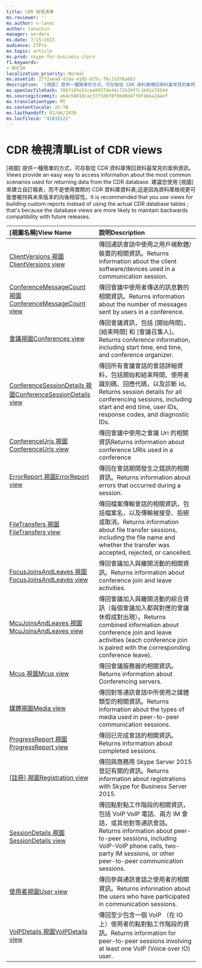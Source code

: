 ```yaml
---
title: CDR 檢視清單
ms.reviewer: ''
ms.author: v-lanac
author: lanachin
manager: serdars
ms.date: 7/15/2015
audience: ITPro
ms.topic: article
ms.prod: skype-for-business-itpro
f1.keywords:
- NOCSH
localization_priority: Normal
ms.assetid: 2f72aead-d1da-4185-b75c-f6c31d76a6b3
description: '[視圖] 提供一種簡單的方式，可存取從 CDR 資料庫傳回資料最常見的案例資訊。 建議您使用 [視圖] 來建立自訂報表，而不是使用實際的 CDR 資料庫資料表;這是因為資料庫檢視更可能會維持與未來版本的向後相容性。'
ms.openlocfilehash: 78bf18fe51cea8937de44c72b39f7c1b81c75544
ms.sourcegitcommit: e64c50818cac37f3d6f0f96d0d4ff0f4bba24aef
ms.translationtype: MT
ms.contentlocale: zh-TW
ms.lasthandoff: 02/06/2020
ms.locfileid: "41815121"
---
```

# <a name="list-of-cdr-views"></a><span data-ttu-id="9e9c3-104">CDR 檢視清單</span><span class="sxs-lookup"><span data-stu-id="9e9c3-104">List of CDR views</span></span>
 
<span data-ttu-id="9e9c3-105">[視圖] 提供一種簡單的方式，可存取從 CDR 資料庫傳回資料最常見的案例資訊。</span><span class="sxs-lookup"><span data-stu-id="9e9c3-105">Views provide an easy way to access information about the most common scenarios used for returning data from the CDR database.</span></span> <span data-ttu-id="9e9c3-106">建議您使用 [視圖] 來建立自訂報表，而不是使用實際的 CDR 資料庫資料表;這是因為資料庫檢視更可能會維持與未來版本的向後相容性。</span><span class="sxs-lookup"><span data-stu-id="9e9c3-106">It is recommended that you use views for building custom reports instead of using the actual CDR database tables ; that's because the database views are more likely to maintain backwards compatibility with future releases.</span></span>
  
|<span data-ttu-id="9e9c3-107">**[視圖名稱]**</span><span class="sxs-lookup"><span data-stu-id="9e9c3-107">**View Name**</span></span>|<span data-ttu-id="9e9c3-108">**說明**</span><span class="sxs-lookup"><span data-stu-id="9e9c3-108">**Description**</span></span>|
|:-----|:-----|
|[<span data-ttu-id="9e9c3-109">ClientVersions 視圖</span><span class="sxs-lookup"><span data-stu-id="9e9c3-109">ClientVersions view</span></span>](clientversions-0.md) <br/> |<span data-ttu-id="9e9c3-110">傳回通訊會話中使用之用戶端軟體/裝置的相關資訊。</span><span class="sxs-lookup"><span data-stu-id="9e9c3-110">Returns information about the client software/devices used in a communication session.</span></span>  <br/> |
|[<span data-ttu-id="9e9c3-111">ConferenceMessageCount 視圖</span><span class="sxs-lookup"><span data-stu-id="9e9c3-111">ConferenceMessageCount view</span></span>](conferencemessagecount-0.md) <br/> |<span data-ttu-id="9e9c3-112">傳回會議中使用者傳送的訊息數的相關資訊。</span><span class="sxs-lookup"><span data-stu-id="9e9c3-112">Returns information about the number of messages sent by users in a conference.</span></span>  <br/> |
|[<span data-ttu-id="9e9c3-113">會議視圖</span><span class="sxs-lookup"><span data-stu-id="9e9c3-113">Conferences view</span></span>](conferences-0.md) <br/> |<span data-ttu-id="9e9c3-114">傳回會議資訊，包括 [開始時間]、[結束時間] 和 [會議召集人]。</span><span class="sxs-lookup"><span data-stu-id="9e9c3-114">Returns conference information, including start time, end time, and conference organizer.</span></span>  <br/> |
|[<span data-ttu-id="9e9c3-115">ConferenceSessionDetails 視圖</span><span class="sxs-lookup"><span data-stu-id="9e9c3-115">ConferenceSessionDetails view</span></span>](conferencesessiondetails.md) <br/> |<span data-ttu-id="9e9c3-116">傳回所有會議會話的會話詳細資料，包括開始和結束時間、使用者識別碼、回應代碼，以及診斷 Id。</span><span class="sxs-lookup"><span data-stu-id="9e9c3-116">Returns session details for all conferencing sessions, including start and end time, user IDs, response codes, and diagnostic IDs.</span></span>  <br/> |
|[<span data-ttu-id="9e9c3-117">ConferenceUris 視圖</span><span class="sxs-lookup"><span data-stu-id="9e9c3-117">ConferenceUris view</span></span>](conferenceuris-0.md) <br/> |<span data-ttu-id="9e9c3-118">傳回會議中使用之會議 Uri 的相關資訊</span><span class="sxs-lookup"><span data-stu-id="9e9c3-118">Returns information about conference URIs used in a conference</span></span>  <br/> |
|[<span data-ttu-id="9e9c3-119">ErrorReport 視圖</span><span class="sxs-lookup"><span data-stu-id="9e9c3-119">ErrorReport view</span></span>](errorreport-0.md) <br/> |<span data-ttu-id="9e9c3-120">傳回在會話期間發生之錯誤的相關資訊。</span><span class="sxs-lookup"><span data-stu-id="9e9c3-120">Returns information about errors that occurred during a session.</span></span>  <br/> |
|[<span data-ttu-id="9e9c3-121">FileTransfers 視圖</span><span class="sxs-lookup"><span data-stu-id="9e9c3-121">FileTransfers view</span></span>](filetransfers.md) <br/> |<span data-ttu-id="9e9c3-122">傳回檔案傳輸會話的相關資訊，包括檔案名，以及傳輸被接受、拒絕或取消。</span><span class="sxs-lookup"><span data-stu-id="9e9c3-122">Returns information about file transfer sessions, including the file name and whether the transfer was accepted, rejected, or cancelled.</span></span>  <br/> |
|[<span data-ttu-id="9e9c3-123">FocusJoinsAndLeaves 視圖</span><span class="sxs-lookup"><span data-stu-id="9e9c3-123">FocusJoinsAndLeaves view</span></span>](focusjoinsandleaves-0.md) <br/> |<span data-ttu-id="9e9c3-124">傳回會議加入與離開活動的相關資訊。</span><span class="sxs-lookup"><span data-stu-id="9e9c3-124">Returns information about conference join and leave activities.</span></span>  <br/> |
|[<span data-ttu-id="9e9c3-125">McuJoinsAndLeaves 視圖</span><span class="sxs-lookup"><span data-stu-id="9e9c3-125">McuJoinsAndLeaves view</span></span>](mcujoinsandleaves-0.md) <br/> |<span data-ttu-id="9e9c3-126">傳回會議加入與離開活動的綜合資訊（每個會議加入都與對應的會議休假成對出現）。</span><span class="sxs-lookup"><span data-stu-id="9e9c3-126">Returns combined information about conference join and leave activities (each conference join is paired with the corresponding conference leave).</span></span>  <br/> |
|[<span data-ttu-id="9e9c3-127">Mcus 視圖</span><span class="sxs-lookup"><span data-stu-id="9e9c3-127">Mcus view</span></span>](mcus-0.md) <br/> |<span data-ttu-id="9e9c3-128">傳回會議服務器的相關資訊。</span><span class="sxs-lookup"><span data-stu-id="9e9c3-128">Returns information about Conferencing servers.</span></span>  <br/> |
|[<span data-ttu-id="9e9c3-129">媒體視圖</span><span class="sxs-lookup"><span data-stu-id="9e9c3-129">Media view</span></span>](media-0.md) <br/> |<span data-ttu-id="9e9c3-130">傳回對等通訊會話中所使用之媒體類型的相關資訊。</span><span class="sxs-lookup"><span data-stu-id="9e9c3-130">Returns information about the types of media used in peer-to-peer communication sessions.</span></span>  <br/> |
|[<span data-ttu-id="9e9c3-131">ProgressReport 視圖</span><span class="sxs-lookup"><span data-stu-id="9e9c3-131">ProgressReport view</span></span>](progressreport-0.md) <br/> |<span data-ttu-id="9e9c3-132">傳回已完成會話的相關資訊。</span><span class="sxs-lookup"><span data-stu-id="9e9c3-132">Returns information about completed sessions.</span></span>  <br/> |
|<span data-ttu-id="9e9c3-133">[[註冊] 視圖](registration-0.md)</span><span class="sxs-lookup"><span data-stu-id="9e9c3-133">[Registration view](registration-0.md)</span></span> <br/> |<span data-ttu-id="9e9c3-134">傳回與商務用 Skype Server 2015 登記有關的資訊。</span><span class="sxs-lookup"><span data-stu-id="9e9c3-134">Returns information about registrations with Skype for Business Server 2015.</span></span>  <br/> |
|[<span data-ttu-id="9e9c3-135">SessionDetails 視圖</span><span class="sxs-lookup"><span data-stu-id="9e9c3-135">SessionDetails view</span></span>](sessiondetails-0.md) <br/> |<span data-ttu-id="9e9c3-136">傳回點對點工作階段的相關資訊，包括 VoIP VoIP 電話、兩方 IM 會話，或其他對等通訊會話。</span><span class="sxs-lookup"><span data-stu-id="9e9c3-136">Returns information about peer-to-peer sessions, including VoIP-VoIP phone calls, two-party IM sessions, or other peer-to-peer communication sessions.</span></span>  <br/> |
|[<span data-ttu-id="9e9c3-137">使用者視圖</span><span class="sxs-lookup"><span data-stu-id="9e9c3-137">User view</span></span>](user.md) <br/> |<span data-ttu-id="9e9c3-138">傳回參與通訊會話之使用者的相關資訊。</span><span class="sxs-lookup"><span data-stu-id="9e9c3-138">Returns information about the users who have participated in communication sessions.</span></span>  <br/> |
|[<span data-ttu-id="9e9c3-139">VoIPDetails 視圖</span><span class="sxs-lookup"><span data-stu-id="9e9c3-139">VoIPDetails view</span></span>](voipdetails.md) <br/> |<span data-ttu-id="9e9c3-140">傳回至少包含一個 VoIP （在 IO 上）使用者的點對點工作階段的資訊。</span><span class="sxs-lookup"><span data-stu-id="9e9c3-140">Returns information for peer-to-peer sessions involving at least one VoIP (Voice over IO) user.</span></span>  <br/> |
   

